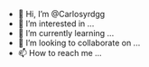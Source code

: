 - 👋 Hi, I’m @Carlosyrdgg
- 👀 I’m interested in ...
- 🌱 I’m currently learning ...
- 💞️ I’m looking to collaborate on ...
- 📫 How to reach me ...

<!---
Carlosyrdgg/Carlosyrdgg is a ✨ special ✨ repository because its `README.md` (this file) appears on your GitHub profile.
You can click the Preview link to take a look at your changes.
--->
